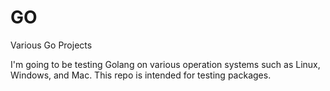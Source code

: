# GO
Various Go Projects

I'm going to be testing Golang on various operation systems such as Linux, Windows, and Mac.
This repo is intended for testing packages.
